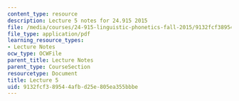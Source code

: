 ```yaml
---
content_type: resource
description: Lecture 5 notes for 24.915 2015
file: /media/courses/24-915-linguistic-phonetics-fall-2015/9132fcf389544afbd25e805ea355bbbe_MIT24_915F15_lec5.pdf
file_type: application/pdf
learning_resource_types:
- Lecture Notes
ocw_type: OCWFile
parent_title: Lecture Notes
parent_type: CourseSection
resourcetype: Document
title: Lecture 5
uid: 9132fcf3-8954-4afb-d25e-805ea355bbbe
---
```

